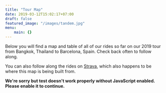 ```yaml
---
title: "Tour Map"
date: 2019-03-12T15:02:17+07:00
draft: false
featured_image: "/images/tandem.jpg"
menu: 
    main: {}
---
```


Below you will find a map and table of all of our rides so far on our 2019 tour from Bangkok, Thailand to Barcelona, Spain. Check back often to follow along. 

You can also follow along the rides on [Strava](https://www.strava.com/athletes/7594), which also happens to be where this map is being built from. 
<!-- Working example of the route map embedded on page. -->

<link href=/css/app.d2b5872e.css rel=preload as=style>
<link href=/css/chunk-vendors.9ea72b66.css rel=preload as=style>
<link href=/js/app.b4d2f660.js rel=preload as=script>
<link href=/js/chunk-vendors.efc913f9.js rel=preload as=script>
<link href=/css/chunk-vendors.9ea72b66.css rel=stylesheet>
<link href=/css/app.d2b5872e.css rel=stylesheet>

<noscript><strong>We're sorry but test doesn't work properly without JavaScript enabled. Please enable it to
            continue.</strong></noscript>

<div id=app></div>
<script src=/js/chunk-vendors.efc913f9.js> </script> 
<script src=/js/app.b4d2f660.js> </script> 
